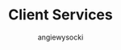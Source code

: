 ---
layout: default
image: angie.jpg
name: Angie Wysocki
author: angiewysocki
title: Client Services
order: 4

social: 
  - account: twitter
    username: AngWysocki
  - account: facebook
    username: angie.wysocki
  - account: instagram
    username: angiewysocki
  - account: spotify
    username: angiewysocki
---